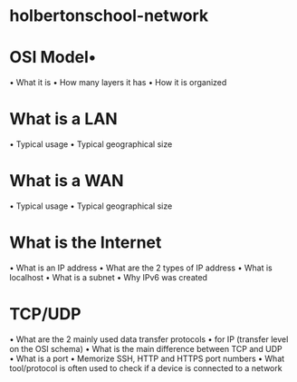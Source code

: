 # holbertonschool-network

# OSI Model• 
• What it is
• How many layers it has
• How it is organized

# What is a LAN
• Typical usage
• Typical geographical size

# What is a WAN
• Typical usage
• Typical geographical size

# What is the Internet
• What is an IP address
• What are the 2 types of IP address
• What is localhost
• What is a subnet
• Why IPv6 was created

# TCP/UDP
• What are the 2 mainly used data transfer protocols • for IP (transfer level on the OSI schema)
• What is the main difference between TCP and UDP
• What is a port
• Memorize SSH, HTTP and HTTPS port numbers
• What tool/protocol is often used to check if a device is connected to a network